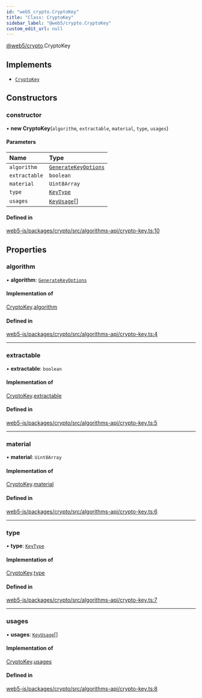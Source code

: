 ```yaml
---
id: "web5_crypto.CryptoKey"
title: "Class: CryptoKey"
sidebar_label: "@web5/crypto.CryptoKey"
custom_edit_url: null
---
```


[@web5/crypto](../modules/web5_crypto.md).CryptoKey

## Implements

- [`CryptoKey`](../interfaces/web5_crypto.Web5Crypto.CryptoKey.md)

## Constructors

### constructor

• **new CryptoKey**(`algorithm`, `extractable`, `material`, `type`, `usages`)

#### Parameters

| Name | Type |
| :------ | :------ |
| `algorithm` | [`GenerateKeyOptions`](../namespaces/web5_crypto.Web5Crypto.md#generatekeyoptions) |
| `extractable` | `boolean` |
| `material` | `Uint8Array` |
| `type` | [`KeyType`](../namespaces/web5_crypto.Web5Crypto.md#keytype) |
| `usages` | [`KeyUsage`](../namespaces/web5_crypto.Web5Crypto.md#keyusage)[] |

#### Defined in

[web5-js/packages/crypto/src/algorithms-api/crypto-key.ts:10](https://github.com/TBD54566975/web5-js/blob/ff920f5/packages/crypto/src/algorithms-api/crypto-key.ts#L10)

## Properties

### algorithm

• **algorithm**: [`GenerateKeyOptions`](../namespaces/web5_crypto.Web5Crypto.md#generatekeyoptions)

#### Implementation of

[CryptoKey](../interfaces/web5_crypto.Web5Crypto.CryptoKey.md).[algorithm](../interfaces/web5_crypto.Web5Crypto.CryptoKey.md#algorithm)

#### Defined in

[web5-js/packages/crypto/src/algorithms-api/crypto-key.ts:4](https://github.com/TBD54566975/web5-js/blob/ff920f5/packages/crypto/src/algorithms-api/crypto-key.ts#L4)

___

### extractable

• **extractable**: `boolean`

#### Implementation of

[CryptoKey](../interfaces/web5_crypto.Web5Crypto.CryptoKey.md).[extractable](../interfaces/web5_crypto.Web5Crypto.CryptoKey.md#extractable)

#### Defined in

[web5-js/packages/crypto/src/algorithms-api/crypto-key.ts:5](https://github.com/TBD54566975/web5-js/blob/ff920f5/packages/crypto/src/algorithms-api/crypto-key.ts#L5)

___

### material

• **material**: `Uint8Array`

#### Implementation of

[CryptoKey](../interfaces/web5_crypto.Web5Crypto.CryptoKey.md).[material](../interfaces/web5_crypto.Web5Crypto.CryptoKey.md#material)

#### Defined in

[web5-js/packages/crypto/src/algorithms-api/crypto-key.ts:6](https://github.com/TBD54566975/web5-js/blob/ff920f5/packages/crypto/src/algorithms-api/crypto-key.ts#L6)

___

### type

• **type**: [`KeyType`](../namespaces/web5_crypto.Web5Crypto.md#keytype)

#### Implementation of

[CryptoKey](../interfaces/web5_crypto.Web5Crypto.CryptoKey.md).[type](../interfaces/web5_crypto.Web5Crypto.CryptoKey.md#type)

#### Defined in

[web5-js/packages/crypto/src/algorithms-api/crypto-key.ts:7](https://github.com/TBD54566975/web5-js/blob/ff920f5/packages/crypto/src/algorithms-api/crypto-key.ts#L7)

___

### usages

• **usages**: [`KeyUsage`](../namespaces/web5_crypto.Web5Crypto.md#keyusage)[]

#### Implementation of

[CryptoKey](../interfaces/web5_crypto.Web5Crypto.CryptoKey.md).[usages](../interfaces/web5_crypto.Web5Crypto.CryptoKey.md#usages)

#### Defined in

[web5-js/packages/crypto/src/algorithms-api/crypto-key.ts:8](https://github.com/TBD54566975/web5-js/blob/ff920f5/packages/crypto/src/algorithms-api/crypto-key.ts#L8)
